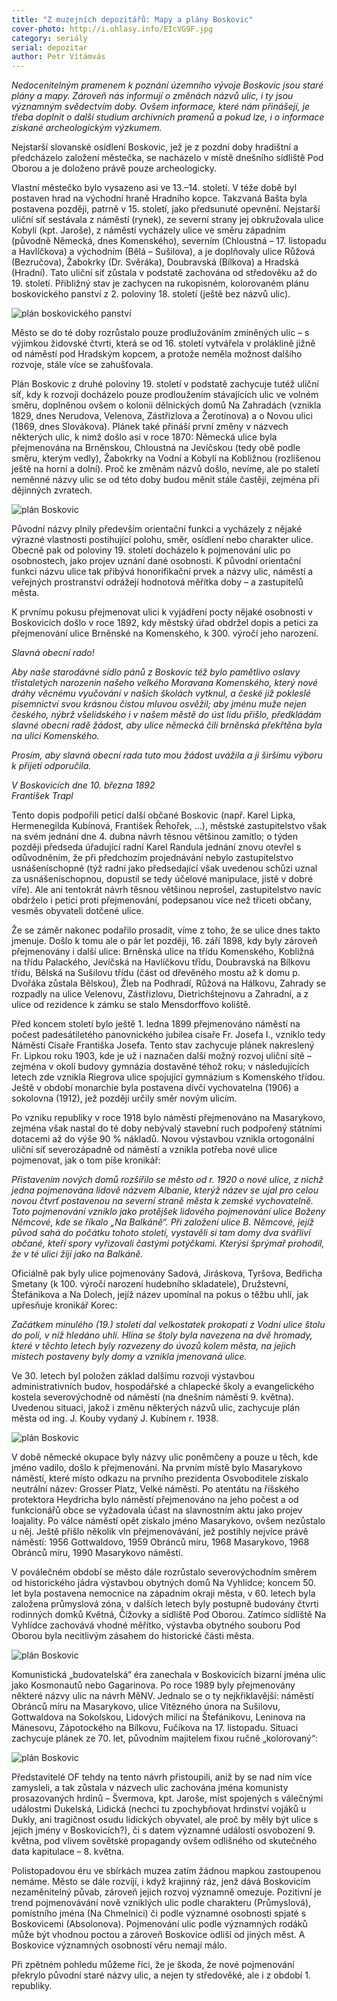 ```yaml
---
title: "Z muzejních depozitářů: Mapy a plány Boskovic"
cover-photo: http://i.ohlasy.info/EIcVG9F.jpg
category: seriály
serial: depozitar
author: Petr Vítámvás
---
```


*Nedocenitelným pramenem k poznání územního vývoje Boskovic jsou staré plány a mapy. Zároveň nás informují o změnách názvů ulic, i ty jsou významným svědectvím doby. Ovšem informace, které nám přinášejí, je třeba doplnit o další studium archivních pramenů a pokud lze, i o informace získané archeologickým výzkumem.*

Nejstarší slovanské osídlení Boskovic, jež je z pozdní doby hradištní a předcházelo založení městečka, se nacházelo v místě dnešního sídliště Pod Oborou a je doloženo právě pouze archeologicky.

Vlastní městečko bylo vysazeno asi ve 13.–14. století. V téže době byl postaven hrad na východní hraně Hradního kopce. Takzvaná Bašta byla postavena později, patrně v 15. století, jako předsunuté opevnění. Nejstarší uliční síť sestávala z náměstí (rynek), ze severní strany jej obkružovala ulice Kobylí (kpt. Jaroše), z náměstí vycházely ulice ve směru západním (původně Německá, dnes Komenského), severním (Chloustná – 17. listopadu a Havlíčkova) a východním (Bělá – Sušilova), a je doplňovaly ulice Růžová (Bezručova), Žabokrky (Dr. Svěráka), Doubravská (Bílkova) a Hradská (Hradní). Tato uliční síť zůstala v podstatě zachována od středověku až do 19. století. Přibližný stav je zachycen na rukopisném, kolorovaném plánu boskovického panství z 2. poloviny 18. století (ještě bez názvů ulic).

<img src="http://i.ohlasy.info/EIcVG9F.jpg" alt="plán boskovického panství" data-author="Muzeum Boskovicka" class="img-responsive img-popup">

Město se do té doby rozrůstalo pouze prodlužováním zmíněných ulic – s výjimkou židovské čtvrti, která se od 16. století vytvářela v proláklině jižně od náměstí pod Hradským kopcem, a protože neměla možnost dalšího rozvoje, stále více se zahušťovala. 

Plán Boskovic z druhé poloviny 19. století v podstatě zachycuje tutéž uliční síť, kdy k rozvoji docházelo pouze prodloužením stávajících ulic ve volném směru, doplněnou ovšem o kolonii dělnických domů Na Zahradách (vznikla 1829, dnes Nerudova, Velenova, Zástřizlova a Žerotínova) a o Novou ulici (1869, dnes Slovákova). Plánek také přináší první změny v názvech některých ulic, k nimž došlo asi v roce 1870: Německá ulice byla přejmenována na Brněnskou, Chloustná na Jevíčskou (tedy obě podle směru, kterým vedly), Žabokrky na Vodní a Kobylí na Kobližnou (rozlišenou ještě na horní a dolní). Proč ke změnám názvů došlo, nevíme, ale po staletí neměnné názvy ulic se od této doby budou měnit stále častěji, zejména při dějinných zvratech. 

<img src="http://i.ohlasy.info/LPmDmDt.jpg" alt="plán Boskovic" data-author="Muzeum Boskovicka" class="img-responsive img-popup">

Původní názvy plnily především orientační funkci a vycházely z nějaké výrazné vlastnosti postihující polohu, směr, osídlení nebo charakter ulice. Obecně pak od poloviny 19. století docházelo k pojmenování ulic po osobnostech, jako projev uznání dané osobnosti. K původní orientační funkci názvu ulice tak přibývá honorifikační prvek a názvy ulic, náměstí a veřejných prostranství odrážejí hodnotová měřítka doby – a zastupitelů města. 

K prvnímu pokusu přejmenovat ulici k vyjádření pocty nějaké osobnosti v Boskovicích došlo v roce 1892, kdy městský úřad obdržel dopis a petici za přejmenování ulice Brněnské na Komenského, k 300. výročí jeho narození.

*Slavná obecní rado!*

*Aby naše starodávné sídlo pánů z Boskovic též bylo pamětlivo oslavy třistaletých narozenin našeho velkého Moravana Komenského, který nové dráhy věcnému vyučování v našich školách vytknul, a české již pokleslé písemnictví svou krásnou čistou mluvou osvěžil; aby jménu muže nejen českého, nýbrž všelidského i v našem městě do úst lidu přišlo, předkládám slavné obecní radě žádost, aby ulice německá čili brněnská překřtěna byla na ulici Komenského.*

*Prosím, aby slavná obecní rada tuto mou žádost uvážila a ji širšímu výboru k přijetí odporučila.*

*V Boskovicích dne 10. března 1892  
František Trapl*

Tento dopis podpořili peticí další občané Boskovic (např. Karel Lipka, Hermenegilda Kubínová, František Řehořek, …), městské zastupitelstvo však na svém jednání dne 4. dubna návrh těsnou většinou zamítlo; o týden později předseda úřadující radní Karel Randula jednání znovu otevřel s odůvodněním, že při předchozím projednávání nebylo zastupitelstvo usnášeníschopné (týž radní jako předsedající však uvedenou schůzi uznal za usnášeníschopnou, dopustil se tedy účelové manipulace, jistě v dobré víře). Ale ani tentokrát návrh těsnou většinou neprošel, zastupitelstvo navíc obdrželo i petici proti přejmenování, podepsanou více než třiceti občany, vesměs obyvateli dotčené ulice.

Že se záměr nakonec podařilo prosadit, víme z toho, že se ulice dnes takto jmenuje. Došlo k tomu ale o pár let později, 16. září 1898, kdy byly zároveň přejmenovány i další ulice: Brněnská ulice na třídu Komenského, Kobližná na třídu Palackého, Jevíčská na Havlíčkovu třídu, Doubravská na Bílkovu třídu, Bělská na Sušilovu třídu (část od dřevěného mostu až k domu p. Dvořáka zůstala Bělskou), Žleb na Podhradí, Růžová na Hálkovu, Zahrady se rozpadly na ulice Velenovu, Zástřizlovu, Dietrichštejnovu a Zahradní, a z ulice od rezidence k zámku se stalo Mensdorffovo koliště.

Před koncem století bylo ještě 1. ledna 1899 přejmenováno náměstí na počest padesátiletého panovnického jubilea císaře Fr. Josefa I., vzniklo tedy Náměstí Císaře Františka Josefa. Tento stav zachycuje plánek nakreslený Fr. Lipkou roku 1903, kde je už i naznačen další možný rozvoj uliční sítě – zejména v okolí budovy gymnázia dostavěné téhož roku; v následujících letech zde vznikla Riegrova ulice spojující gymnázium s Komenského třídou. Ještě v období monarchie byla postavena dívčí vychovatelna (1906) a sokolovna (1912), jež později určily směr novým ulicím.

Po vzniku republiky v roce 1918 bylo náměstí přejmenováno na Masarykovo, zejména však nastal do té doby nebývalý stavební ruch podpořený státními dotacemi až do výše 90 % nákladů. Novou výstavbou vznikla ortogonální uliční síť severozápadně od náměstí a vznikla potřeba nové ulice pojmenovat, jak o tom píše kronikář: 

*Přistavením nových domů rozšířilo se město od r. 1920 o nové ulice, z nichž jedna pojmenována lidově názvem Albanie, kterýž název se ujal pro celou novou čtvrť postavenou na severní straně města k zemské vychovatelně. Toto pojmenování vzniklo jako protějšek lidového pojmenování ulice Boženy Němcové, kde se říkalo „Na Balkáně“. Při založení ulice B. Němcové, jejíž původ sahá do počátku tohoto století, vystavěli si tam domy dva svářliví občané, kteří spory vyřizovali častými potýčkami. Kterýsi šprýmař prohodil, že v té ulici žijí jako na Balkáně.*

Oficiálně pak byly ulice pojmenovány Sadová, Jiráskova, Tyršova, Bedřicha Smetany (k 100. výročí narození hudebního skladatele), Družstevní, Štefánikova a Na Dolech, jejíž název upomínal na pokus o těžbu uhlí, jak upřesňuje kronikář Korec:

*Začátkem minulého (19.) století dal velkostatek prokopati z Vodní ulice štolu do polí, v níž hledáno uhlí. Hlína se štoly byla navezena na dvě hromady, které v těchto letech byly rozvezeny do úvozů kolem města, na jejich místech postaveny byly domy a vznikla jmenovaná ulice.*

Ve 30. letech byl položen základ dalšímu rozvoji výstavbou administrativních budov, hospodářské a chlapecké školy a evangelického kostela severovýchodně od náměstí (na dnešním náměstí 9. května). Uvedenou situaci, jakož i změnu některých názvů ulic, zachycuje plán města od ing. J. Kouby vydaný J. Kubínem r. 1938.

<img src="http://i.ohlasy.info/ZC4ndy6.jpg" alt="plán Boskovic" data-author="Muzeum Boskovicka" class="img-responsive img-framed  img-popup">

V době německé okupace byly názvy ulic poněmčeny a pouze u těch, kde jméno vadilo, došlo k přejmenování. Na prvním místě bylo Masarykovo náměstí, které místo odkazu na prvního prezidenta Osvoboditele získalo neutrální název: Grosser Platz, Velké náměstí. Po atentátu na říšského protektora Heydricha bylo náměstí přejmenováno na jeho počest a od funkcionářů obce se vyžadovala účast na slavnostním aktu jako projev loajality. Po válce náměstí opět získalo jméno Masarykovo, ovšem nezůstalo u něj. Ještě přišlo několik vln přejmenovávání, jež postihly nejvíce právě náměstí: 1956 Gottwaldovo, 1959 Obránců míru, 1968 Masarykovo, 1968 Obránců míru, 1990 Masarykovo náměstí.

V poválečném období se město dále rozrůstalo severovýchodním směrem od historického jádra výstavbou obytných domů Na Vyhlídce; koncem 50. let byla postavena nemocnice na západním okraji města, v 60. letech byla založena průmyslová zóna, v dalších letech byly postupně budovány čtvrti rodinných domků Květná, Čížovky a sídliště Pod Oborou. Zatímco sídliště Na Vyhlídce zachovává vhodné měřítko, výstavba obytného souboru Pod Oborou byla necitlivým zásahem do historické části města. 

<img src="http://i.ohlasy.info/OGVE8me.jpg" alt="plán Boskovic" data-author="Muzeum Boskovicka" class="img-responsive img-popup">

Komunistická „budovatelská“ éra zanechala v Boskovicích bizarní jména ulic jako Kosmonautů nebo Gagarinova. Po roce 1989 byly přejmenovány některé názvy ulic na návrh MěNV. Jednalo se o ty nejkřiklavější: náměstí Obránců míru na Masarykovo, ulice Vítězného února na Sušilovu, Gottwaldova na Sokolskou, Lidových milicí na Štefánikovu, Leninova na Mánesovu, Zápotockého na Bílkovu, Fučíkova na 17. listopadu. Situaci zachycuje plánek ze 70. let, původním majitelem fixou ručně „kolorovaný“:

<img src="http://i.ohlasy.info/0nR1Nzp.jpg" alt="plán Boskovic" data-author="Muzeum Boskovicka" class="img-responsive img-popup">

Představitelé OF tehdy na tento návrh přistoupili, aniž by se nad ním více zamysleli, a tak zůstala v názvech ulic zachována jména komunisty prosazovaných hrdinů – Švermova, kpt. Jaroše, míst spojených s válečnými událostmi Dukelská, Lidická (nechci tu zpochybňovat hrdinství vojáků u Dukly, ani tragičnost osudu lidických obyvatel, ale proč by měly být ulice s jejich jmény v Boskovicích?), či s datem významné události osvobození 9. května, pod vlivem sovětské propagandy ovšem odlišného od skutečného data kapitulace – 8. května.

Polistopadovou éru ve sbírkách muzea zatím žádnou mapkou zastoupenou nemáme. Město se dále rozvíjí, i když krajinný ráz, jenž dává Boskovicím nezaměnitelný půvab, zároveň jejich rozvoj významně omezuje. Pozitivní je trend pojmenovávání nově vzniklých ulic podle charakteru (Průmyslová), pomístního jména (Na Chmelnici) či podle významné osobnosti spjaté s Boskovicemi (Absolonova). Pojmenování ulic podle významných rodáků může být vhodnou poctou a zároveň Boskovice odliší od jiných měst. A Boskovice významných osobností věru nemají málo.

Při zpětném pohledu můžeme říci, že je škoda, že nové pojmenování překrylo původní staré názvy ulic, a nejen ty středověké, ale i z období 1. republiky.